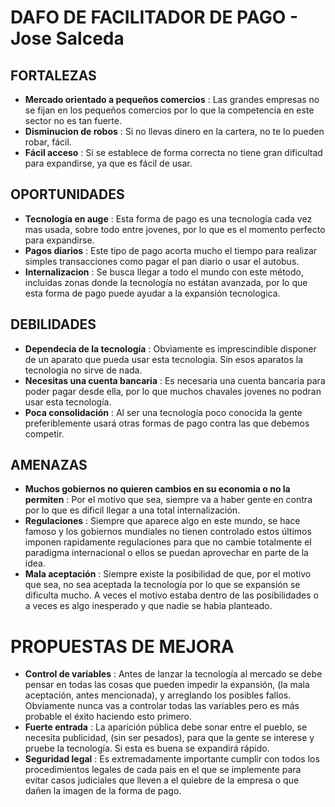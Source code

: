 # DAFO DE FACILITADOR DE PAGO - Jose Salceda

**FORTALEZAS**
---
* **Mercado orientado a pequeños comercios** : Las grandes empresas no se fijan en los pequeños comercios por lo que la competencia en este sector no es tan fuerte.
* **Disminucion de robos** : Si no llevas dinero en la cartera, no te lo pueden robar, fácil.
* **Fácil acceso** : Si se establece de forma correcta no tiene gran dificultad para expandirse, ya que es fácil de usar.

**OPORTUNIDADES**
---
* **Tecnología en auge** : Esta forma de pago es una tecnología cada vez mas usada, sobre todo entre jovenes, por lo que es el momento perfecto para expandirse.
* **Pagos diarios** : Este tipo de pago acorta mucho el tiempo para realizar simples transacciones como pagar el pan diario o usar el autobus.
* **Internalizacion** : Se busca llegar a todo el mundo con este método, incluidas zonas donde la tecnología no estátan avanzada, por lo que esta forma de pago puede ayudar a la expansión tecnologica.

**DEBILIDADES**
---
* **Dependecia de la tecnología** : Obviamente es imprescindible disponer de un aparato que pueda usar esta tecnologia. Sin esos aparatos la tecnologia no sirve de nada.
* **Necesitas una cuenta bancaria** : Es necesaria una cuenta bancaria para poder pagar desde ella, por lo que muchos chavales jovenes no podran usar esta tecnología.
* **Poca consolidación** : Al ser una tecnología poco conocida la gente preferiblemente usará otras formas de pago contra las que debemos competir.

**AMENAZAS**
---
* **Muchos gobiernos no quieren cambios en su economia o no la permiten** : Por el motivo que sea, siempre va a haber gente en contra por lo que es dificil llegar a una total internalización.
* **Regulaciones** : Siempre que aparece algo en este mundo, se hace famoso y los gobiernos mundiales no tienen controlado estos últimos imponen rapidamente regulaciones para que no cambie totalmente el paradigma internacional o ellos se puedan aprovechar en parte de la idea.
* **Mala aceptación** : Siempre existe la posibilidad de que, por el motivo que sea, no sea aceptada la tecnología por lo que se expansión se dificulta mucho. A veces el motivo estaba dentro de las posibilidades o a veces es algo inesperado y que nadie se habia planteado.

# PROPUESTAS DE MEJORA

* **Control de variables** : Antes de lanzar la tecnología al mercado se debe pensar en todas las cosas que pueden impedir la expansión, (la mala aceptación, antes mencionada), y arreglando los posibles fallos. Obviamente nunca vas a controlar todas las variables pero es más probable el éxito haciendo esto primero.
* **Fuerte entrada** : La aparición pública debe sonar entre el pueblo, se necesita publicidad, (sin ser pesados), para que la gente se interese y pruebe la tecnología. Si esta es buena se expandirá rápido.
* **Seguridad legal** : Es extremadamente importante cumplir con todos los procedimientos legales de cada pais en el que se implemente para evitar casos judiciales que lleven a el quiebre de la empresa o que dañen la imagen de la forma de pago.
